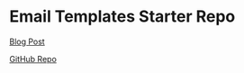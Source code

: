 # Email Templates Starter Repo

[Blog Post](https://lu.ma/p/6a4w1VcZjLwLYaH/Write-Beautiful-Emails-in-React)

[GitHub Repo](https://github.com/luma-team/email-templates-starter-repo)
